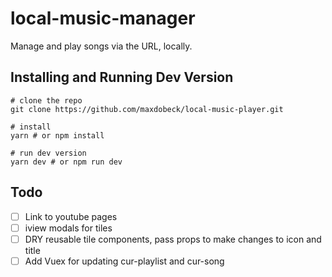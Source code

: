 # local-music-manager
Manage and play songs via the URL, locally.

## Installing and Running Dev Version
```
# clone the repo
git clone https://github.com/maxdobeck/local-music-player.git

# install 
yarn # or npm install

# run dev version
yarn dev # or npm run dev
```
Todo
----
- [ ] Link to youtube pages
- [ ] iview modals for tiles
- [ ] DRY reusable tile components, pass props to make changes to icon and title
- [ ] Add Vuex for updating cur-playlist and cur-song 
